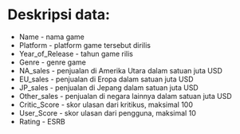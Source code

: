 # Deskripsi data:

- Name - nama game
- Platform - platform game tersebut dirilis
- Year_of_Release - tahun game rilis
- Genre - genre game
- NA_sales - penjualan di Amerika Utara dalam satuan juta USD
- EU_sales - penjualan di Eropa dalam satuan juta USD
- JP_sales - penjualan di Jepang dalam satuan juta USD
- Other_sales - penjualan di negara lainnya dalam satuan juta USD
- Critic_Score - skor ulasan dari kritikus, maksimal 100
- User_Score - skor ulasan dari pengguna, maksimal 10
- Rating - ESRB